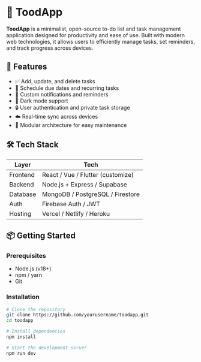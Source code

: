 # 📝 ToodApp

**ToodApp** is a minimalist, open-source to-do list and task management application designed for productivity and ease of use. Built with modern web technologies, it allows users to efficiently manage tasks, set reminders, and track progress across devices.

## 🚀 Features

- ✅ Add, update, and delete tasks
- 📅 Schedule due dates and recurring tasks
- 🔔 Custom notifications and reminders
- 🌙 Dark mode support
- 🔒 User authentication and private task storage
- ☁️ Real-time sync across devices
- 🧩 Modular architecture for easy maintenance

## 🛠️ Tech Stack

| Layer        | Tech                            |
|--------------|---------------------------------|
| Frontend     | React / Vue / Flutter (customize) |
| Backend      | Node.js + Express / Supabase    |
| Database     | MongoDB / PostgreSQL / Firestore |
| Auth         | Firebase Auth / JWT             |
| Hosting      | Vercel / Netlify / Heroku       |

## 📦 Getting Started

### Prerequisites

- Node.js (v18+)
- npm / yarn
- Git

### Installation

```bash
# Clone the repository
git clone https://github.com/yourusername/toodapp.git
cd toodapp

# Install dependencies
npm install

# Start the development server
npm run dev
